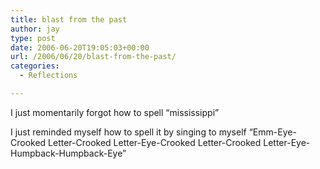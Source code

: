 ```yaml
---
title: blast from the past
author: jay
type: post
date: 2006-06-20T19:05:03+00:00
url: /2006/06/20/blast-from-the-past/
categories:
  - Reflections

---
```

I just momentarily forgot how to spell “mississippi”

I just reminded myself how to spell it by singing to myself “Emm-Eye-Crooked Letter-Crooked Letter-Eye-Crooked Letter-Crooked Letter-Eye-Humpback-Humpback-Eye”